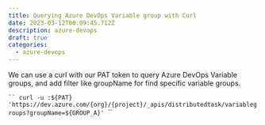 ```yaml
---
title: Querying Azure DevOps Variable group with Curl
date: 2023-03-12T00:09:45.712Z
description: azure-devops
draft: true
categories:
  - azure-devops
---
```

W﻿e can use a curl with our PAT token to query Azure DevOps Variable groups, and add filter like groupName for find specific variable groups.

`﻿``
curl -u :${PAT} 'https://dev.azure.com/{org}/{project}/_apis/distributedtask/variablegroups?groupName=${GROUP_A}'
`﻿``
